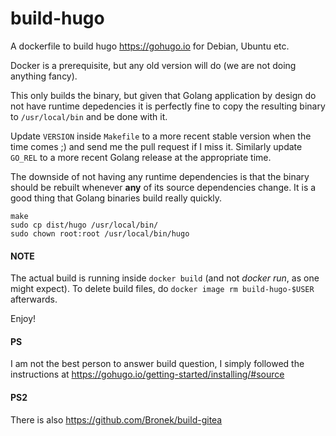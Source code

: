 # build-hugo

A dockerfile to build hugo https://gohugo.io for Debian, Ubuntu etc.

Docker is a prerequisite, but any old version will do (we are not doing anything fancy).

This only builds the binary, but given that Golang application by design do not have runtime depedencies it is
perfectly fine to copy the resulting binary to `/usr/local/bin` and be done with it.

Update `VERSION` inside `Makefile` to a more recent stable version when the time comes ;) and send me the pull request if
I miss it. Similarly update `GO_REL` to a more recent Golang release at the appropriate time.

The downside of not having any runtime dependencies is that the binary should be rebuilt whenever **any** of its source dependencies change.
It is a good thing that Golang binaries build really quickly.


```
make
sudo cp dist/hugo /usr/local/bin/
sudo chown root:root /usr/local/bin/hugo
```

#### NOTE

The actual build is running inside `docker build` (and not *docker run*, as one might expect). To delete build files, do `docker image rm build-hugo-$USER` afterwards.

Enjoy!


#### PS

I am not the best person to answer build question, I simply followed the instructions at https://gohugo.io/getting-started/installing/#source

#### PS2

There is also https://github.com/Bronek/build-gitea


